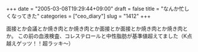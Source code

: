 +++
date = "2005-03-08T19:29:44+09:00"
draft = false
title = "なんか忙しくなってきた"
categories = ["ceo_diary"]
slug = "1412"
+++

面接とか会議とか焼き肉とか焼き肉とか面接とか面接とか焼き肉とか焼き肉とか。
この前の血液検査、コレステロールと中性脂肪が基準値超えてました（K点越えゲッツ！！超ラッキ〜）

